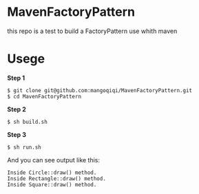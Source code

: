 # MavenFactoryPattern
this repo is a test to build a FactoryPattern use whith maven

# Usege

**Step 1**
```
$ git clone git@github.com:mangoqiqi/MavenFactoryPattern.git
$ cd MavenFactoryPattern
```

**Step 2**
```
$ sh build.sh
```
**Step 3**
```
$ sh run.sh
```

And you can see output like this:

```
Inside Circle::draw() method.
Inside Rectangle::draw() method.
Inside Square::draw() method.
```
